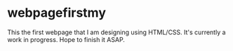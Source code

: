# webpagefirstmy
This the first webpage that I am designing using HTML/CSS.
It's currently a work in progress.
Hope to finish it ASAP.
